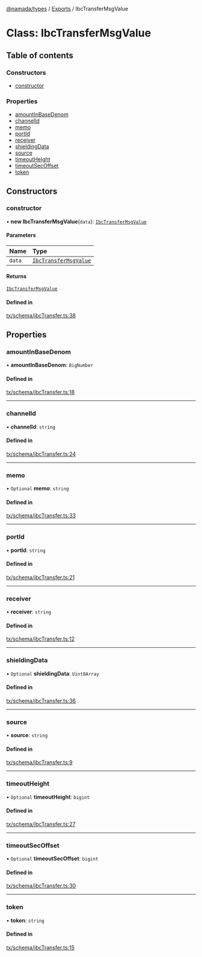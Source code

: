 [@namada/types](../README.md) / [Exports](../modules.md) / IbcTransferMsgValue

# Class: IbcTransferMsgValue

## Table of contents

### Constructors

- [constructor](IbcTransferMsgValue.md#constructor)

### Properties

- [amountInBaseDenom](IbcTransferMsgValue.md#amountinbasedenom)
- [channelId](IbcTransferMsgValue.md#channelid)
- [memo](IbcTransferMsgValue.md#memo)
- [portId](IbcTransferMsgValue.md#portid)
- [receiver](IbcTransferMsgValue.md#receiver)
- [shieldingData](IbcTransferMsgValue.md#shieldingdata)
- [source](IbcTransferMsgValue.md#source)
- [timeoutHeight](IbcTransferMsgValue.md#timeoutheight)
- [timeoutSecOffset](IbcTransferMsgValue.md#timeoutsecoffset)
- [token](IbcTransferMsgValue.md#token)

## Constructors

### constructor

• **new IbcTransferMsgValue**(`data`): [`IbcTransferMsgValue`](IbcTransferMsgValue.md)

#### Parameters

| Name | Type |
| :------ | :------ |
| `data` | [`IbcTransferMsgValue`](IbcTransferMsgValue.md) |

#### Returns

[`IbcTransferMsgValue`](IbcTransferMsgValue.md)

#### Defined in

[tx/schema/ibcTransfer.ts:38](https://github.com/anoma/namada-interface/blob/04cc0e2c5bbf957adca124841118cb1e5cb7bcab/packages/types/src/tx/schema/ibcTransfer.ts#L38)

## Properties

### amountInBaseDenom

• **amountInBaseDenom**: `BigNumber`

#### Defined in

[tx/schema/ibcTransfer.ts:18](https://github.com/anoma/namada-interface/blob/04cc0e2c5bbf957adca124841118cb1e5cb7bcab/packages/types/src/tx/schema/ibcTransfer.ts#L18)

___

### channelId

• **channelId**: `string`

#### Defined in

[tx/schema/ibcTransfer.ts:24](https://github.com/anoma/namada-interface/blob/04cc0e2c5bbf957adca124841118cb1e5cb7bcab/packages/types/src/tx/schema/ibcTransfer.ts#L24)

___

### memo

• `Optional` **memo**: `string`

#### Defined in

[tx/schema/ibcTransfer.ts:33](https://github.com/anoma/namada-interface/blob/04cc0e2c5bbf957adca124841118cb1e5cb7bcab/packages/types/src/tx/schema/ibcTransfer.ts#L33)

___

### portId

• **portId**: `string`

#### Defined in

[tx/schema/ibcTransfer.ts:21](https://github.com/anoma/namada-interface/blob/04cc0e2c5bbf957adca124841118cb1e5cb7bcab/packages/types/src/tx/schema/ibcTransfer.ts#L21)

___

### receiver

• **receiver**: `string`

#### Defined in

[tx/schema/ibcTransfer.ts:12](https://github.com/anoma/namada-interface/blob/04cc0e2c5bbf957adca124841118cb1e5cb7bcab/packages/types/src/tx/schema/ibcTransfer.ts#L12)

___

### shieldingData

• `Optional` **shieldingData**: `Uint8Array`

#### Defined in

[tx/schema/ibcTransfer.ts:36](https://github.com/anoma/namada-interface/blob/04cc0e2c5bbf957adca124841118cb1e5cb7bcab/packages/types/src/tx/schema/ibcTransfer.ts#L36)

___

### source

• **source**: `string`

#### Defined in

[tx/schema/ibcTransfer.ts:9](https://github.com/anoma/namada-interface/blob/04cc0e2c5bbf957adca124841118cb1e5cb7bcab/packages/types/src/tx/schema/ibcTransfer.ts#L9)

___

### timeoutHeight

• `Optional` **timeoutHeight**: `bigint`

#### Defined in

[tx/schema/ibcTransfer.ts:27](https://github.com/anoma/namada-interface/blob/04cc0e2c5bbf957adca124841118cb1e5cb7bcab/packages/types/src/tx/schema/ibcTransfer.ts#L27)

___

### timeoutSecOffset

• `Optional` **timeoutSecOffset**: `bigint`

#### Defined in

[tx/schema/ibcTransfer.ts:30](https://github.com/anoma/namada-interface/blob/04cc0e2c5bbf957adca124841118cb1e5cb7bcab/packages/types/src/tx/schema/ibcTransfer.ts#L30)

___

### token

• **token**: `string`

#### Defined in

[tx/schema/ibcTransfer.ts:15](https://github.com/anoma/namada-interface/blob/04cc0e2c5bbf957adca124841118cb1e5cb7bcab/packages/types/src/tx/schema/ibcTransfer.ts#L15)

